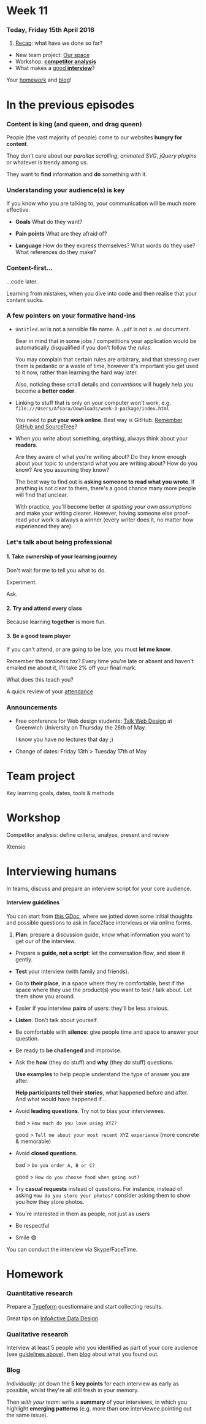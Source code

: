 # Week 11

### Today, Friday 15th April 2016

1. [Recap](#in-the-previous-episodes): what have we done so far?
* New team project: [Our space](#team-project)
* Workshop: [**competitor analysis**](#workshop)
* What makes a [good **interview**](#interviewing-humans)? 

Your [homework](#homework) and [blog](#blog)!


# In the previous episodes

### Content is king (and queen, and drag queen)

People (the vast majority of people) come to our websites **hungry for content**.

They don't care about our *parallax scrolling*, *animated SVG*, *jQuery plugins* or whatever is trendy among us. 

They want to **find** information and **do** something with it. 

### Understanding your audience(s) is key

If you know who you are talking to, your communication will be much more effective.

* **Goals** What do they want?

* **Pain points** What are they afraid of?

* **Language** How do they express themselves? What words do they use? What references do they make?

### Content-first... 

...code later.

Learning from mistakes, when you dive into code and then realise that your content sucks.

### A few pointers on your formative hand-ins

* `Untitled.md` is not a sensible file name. A `.pdf` is not a `.md` document.

	Bear in mind that in some jobs / competitions your application would be automatically disqualified if you don't follow the *rules*. 
	
	You may complain that certain rules are arbitrary, and that stressing over them is pedantic or a waste of time, however it's important you get used to it now, rather than learning the hard way later.
	
	Also, noticing these small details and *conventions* will hugely help you become a **better coder**.

* Linking to stuff that is only on your computer won't work, e.g. `file:///Users/Afsara/Downloads/week-3-package/index.html`

	You need to **put your work online**. Best way is GitHub. [Remember GitHub and SourceTree](https://github.com/RavensbourneWebMedia/Web-Design-principles/tree/2015/sessions/01#everybody)?

* When you write about something, *anything*, always think about your **readers**. 

	Are they aware of what you're writing about? Do they know enough about your topic to understand what you are writing about? How do you know? Are you assuming they know? 

	The best way to find out is **asking someone to read what you wrote**. If anything is not clear to them, there's a good chance many more people will find that unclear. 
	
	With practice, you'll become better at *spotting your own assumptions* and make your writing clearer. However, having someone else proof-read your work is always a winner (every writer does it, no matter how experienced they are).

<!--
### Rules of the road

* Blogging regularly
* peer learning
* perusing the library
* GitHub (bounties?)
* if you can't present during assessment you'll make YouTube videos
-->

### Let's talk about being professional

#### 1. Take **ownership** of your learning journey 

Don't wait for me to tell you what to do. 

Experiment.

Ask.
	
#### 2. Try and attend **every class** 

Because learning **together** is more fun. 

#### 3. Be a good team player

If you can't attend, or are going to be late, you must **let me know**.

Remember the *tardiness tax*? Every time you're late or absent and haven't emailed me about it, I'll take 2% off your final mark.

What does this teach you?

A quick review of your [attendance](https://docs.google.com/spreadsheets/d/1BIMOmdpj4offNHLLiqnw9HNl3MA0IG_HKjJ1I9aCYQs/edit#gid=375850119)

### Announcements

* Free conference for Web design students: [Talk Web Design](http://talkwebdesign.co.uk) at Greenwich University on Thursday the 26th of May. 

	I know you have no lectures that day ;)

* Change of dates: Friday 13th > Tuesday 17th of May


# Team project

Key learning goals, dates, tools & methods
 
 
# Workshop

Competitor analysis: define criteria, analyse, present and review

Xtensio


# Interviewing humans

In teams, discuss and prepare an interview script for your core audience.

#### Interview guidelines

You can start from [this GDoc](https://docs.google.com/document/d/1FP5CgvRyOCmCam_WfOAabZz4VP9BMOy0nw6-GXZwopM/edit?usp=sharing), where we jotted down some initial thoughts and possible questions to ask in face2face interviews or via online forms.

1. **Plan**: prepare a discussion guide, know what information you want to get our of the interview.
* Prepare a **guide, not a script**: let the conversation flow, and steer it gently.
* **Test** your interview (with family and friends).
* Go to **their place**, in a space where they're comfortable, best if the space where they use the product(s) you want to test / talk about. Let them show you around.
* Easier if you interview **pairs** of users: they'll be less anxious.
* **Listen**. Don't talk about yourself.
* Be comfortable with **silence**: give people time and space to answer your question.
* Be ready to **be challenged** and improvise.
* Ask the **how** (they do stuff) and **why** (they do stuff) questions.

	**Use examples** to help people understand the type of answer you are after.
	
	**Help participants tell their stories**, what happened before and after. And what would have happened if...

* Avoid **leading questions**. Try not to bias your interviewees.

	bad > `How much do you love using XYZ?`
	
	good > `Tell me about your most recent XYZ experience` (more concrete & memorable)
* Avoid **closed questions**.

	bad > `Do you order A, B or C?`
	
	good > `How do you choose food when going out?`
* Try **casual requests** instead of questions. For instance, instead of asking `How do you store your photos?` consider asking them to show you how they store photos.	
* You're interested in them as people, not just as users
* Be respectful
* Smile :smile:

You can conduct the interview via Skype/FaceTime.


# Homework

### Quantitative research

Prepare a [Typeform](https://www.typeform.com) questionnaire and start collecting results.

Great tips on [InfoActive Data Design](https://infoactive.co/data-design/ch04.html)

<!--

http://www.mymarketresearchmethods.com/survey-design-best-practices/

http://www.nedarc.org/media/pdf/survey_survey_design.pdf

-->


### Qualitative research

Interview at least 5 people who you identified as part of your core audience (see [guidelines above](#interview-guidelines)), then [blog](#blog) about what you found out.

### Blog

*Individually*: jot down the **5 key points** for each interview as early as possible, whilst they're all still fresh in your memory. 

Then *with your team*: write a **summary** of your interviews, in which you highlight **emerging patterns** (e.g. more than one interviewee pointing out the same issue).